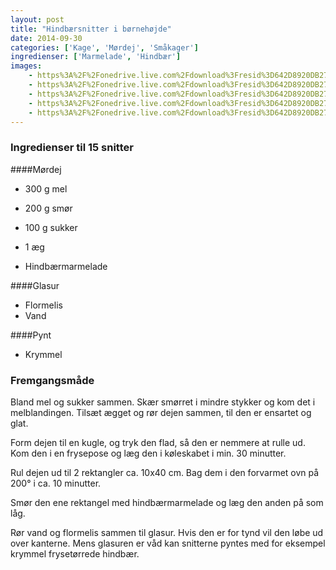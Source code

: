 ```yaml
---
layout: post
title: "Hindbærsnitter i børnehøjde"
date: 2014-09-30
categories: ['Kage', 'Mørdej', 'Småkager']
ingredienser: ['Marmelade', 'Hindbær']
images:
    - https%3A%2F%2Fonedrive.live.com%2Fdownload%3Fresid%3D642D8920DB2784EE!126208
    - https%3A%2F%2Fonedrive.live.com%2Fdownload%3Fresid%3D642D8920DB2784EE!126209
    - https%3A%2F%2Fonedrive.live.com%2Fdownload%3Fresid%3D642D8920DB2784EE!126214
    - https%3A%2F%2Fonedrive.live.com%2Fdownload%3Fresid%3D642D8920DB2784EE!126213
    - https%3A%2F%2Fonedrive.live.com%2Fdownload%3Fresid%3D642D8920DB2784EE!126215
---
```


### Ingredienser til 15 snitter
####Mørdej
-   300 g mel
-   200 g smør
-   100 g sukker
-   1 æg

-  Hindbærmarmelade 

####Glasur
-   Flormelis 
-   Vand

####Pynt
-   Krymmel

### Fremgangsmåde
Bland mel og sukker sammen. Skær smørret i mindre stykker og kom det i melblandingen. Tilsæt ægget og rør dejen sammen, til den er ensartet og glat.

Form dejen til en kugle, og tryk den flad, så den er nemmere at rulle ud. Kom den i en frysepose og læg den i køleskabet i min. 30 minutter.

Rul dejen ud til 2 rektangler ca. 10x40 cm. Bag dem i den forvarmet ovn på 200&deg; i ca. 10 minutter.

Smør den ene rektangel med hindbærmarmelade og læg den anden på som låg. 

Rør vand og flormelis sammen til glasur. Hvis den er for tynd vil den løbe ud over kanterne. Mens glasuren er våd kan snitterne pyntes med for eksempel krymmel frysetørrede hindbær.
